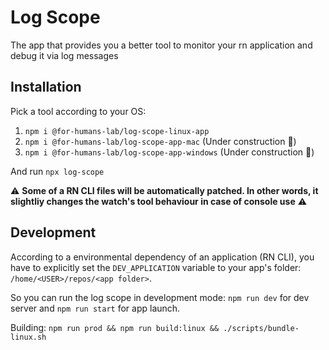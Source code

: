 # Log Scope
The app that provides you a better tool to monitor your rn application and debug it via log messages

## Installation
Pick a tool according to your OS:
1. `npm i @for-humans-lab/log-scope-linux-app`
2. `npm i @for-humans-lab/log-scope-app-mac` (Under construction 🔨)
3. `npm i @for-humans-lab/log-scope-app-windows` (Under construction 🔨)

And run `npx log-scope`

⚠️ **Some of a RN CLI files will be automatically patched. In other words, it slightliy changes the watch's tool behaviour in case of console use** ⚠️

## Development

According to a environmental dependency of an application (RN CLI), you have to explicitly set the `DEV_APPLICATION` variable to your app's folder: `/home/<USER>/repos/<app folder>`.

So you can run the log scope in development mode:
`npm run dev` for dev server and `npm run start` for app launch.

Building: `npm run prod && npm run build:linux && ./scripts/bundle-linux.sh`

